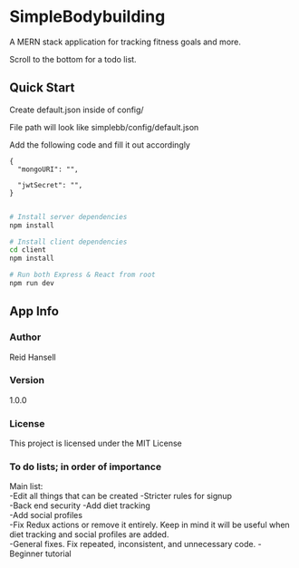 # SimpleBodybuilding

A MERN stack application for tracking fitness goals and more. 

Scroll to the bottom for a todo list.

## Quick Start

Create default.json inside of config/

File path will look like simplebb/config/default.json

Add the following code and fill it out accordingly

```
{
  "mongoURI": "",

  "jwtSecret": "",
}
 
```

```bash
# Install server dependencies
npm install

# Install client dependencies
cd client
npm install

# Run both Express & React from root
npm run dev
```

## App Info

### Author

Reid Hansell

### Version

1.0.0

### License

This project is licensed under the MIT License

### To do lists; in order of importance

Main list:  
-Edit all things that can be created 
-Stricter rules for signup  
-Back end security
-Add diet tracking  
-Add social profiles  
-Fix Redux actions or remove it entirely. Keep in mind it will be useful when diet tracking and social profiles are added.  
-General fixes. Fix repeated, inconsistent, and unnecessary code. 
-Beginner tutorial

 


